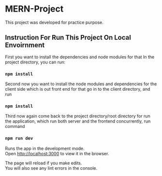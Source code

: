 # MERN-Project

This project was developed for practice purpose.

## Instruction For Run This Project On Local Envoirnment

First you want to install the dependencies and node modules for that In the project directory, you can run:

### `npm install`

Second now you want to install the node modules and dependencies for the client side which is out front end for that go in to the client directory, and run

### `npm install`

Third now again come back to the project directory/root directory for run the application, which run both server and the frontend concurrently, run command

### `npm run dev`

Runs the app in the development mode.<br>
Open [http://localhost:3000](http://localhost:3000) to view it in the browser.

The page will reload if you make edits.<br>
You will also see any lint errors in the console.
